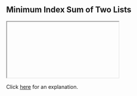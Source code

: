 ##  Minimum Index Sum of Two Lists 

<iframe></iframe>

Click [here](Explanation.md) for an explanation.

